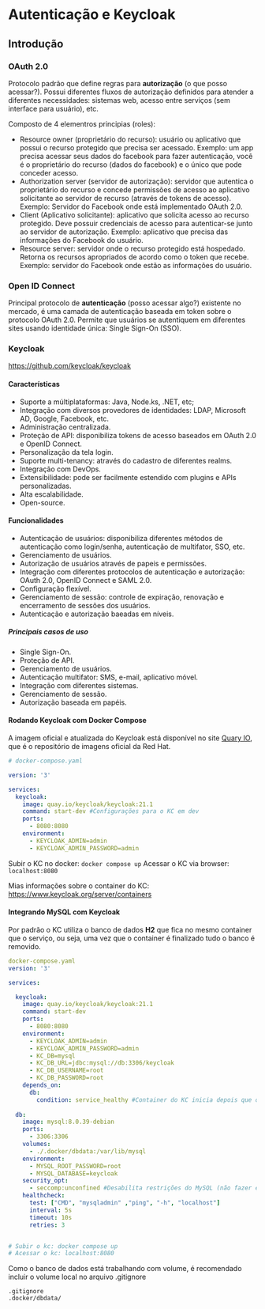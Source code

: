 # Autenticação e Keycloak

## Introdução

### OAuth 2.0

Protocolo padrão que define regras para **autorização** (o que posso acessar?). Possui diferentes fluxos de autorização definidos para atender a diferentes necessidades: sistemas web, acesso entre serviços (sem interface para usuário), etc.

Composto de 4 elementros principias (roles):

- Resource owner (proprietário do recurso): usuário ou aplicativo que possui o recurso protegido que precisa ser acessado. Exemplo: um app precisa acessar seus dados do facebook para fazer autenticação, você é o proprietário do recurso (dados do facebook) e o único que pode conceder acesso.
- Authorization server (servidor de autorização): servidor que autentica o proprietário do recurso e concede permissões de acesso ao aplicativo solicitante ao servidor de recurso (através de tokens de acesso). Exemplo: Servidor do Facebook onde está implementado OAuth 2.0.
- Client (Aplicativo solicitante): aplicativo que solicita acesso ao recurso protegido. Deve possuir credenciais de acesso para autenticar-se junto ao servidor de autorização. Exemplo: aplicativo que precisa das informações do Facebook do usuário.
- Resource server: servidor onde o recurso protegido está hospedado. Retorna os recursos apropriados de acordo como o token que recebe. Exemplo: servidor do Facebook onde estão as informações do usuário.

### Open ID Connect

Principal protocolo de **autenticação** (posso acessar algo?) existente no mercado, é uma camada de autenticação baseada em token sobre o protocolo OAuth 2.0. Permite que usuários se autentiquem em diferentes sites usando identidade única: Single Sign-On (SSO).

### Keycloak

https://github.com/keycloak/keycloak

#### Características

- Suporte a múltiplataformas: Java, Node.ks, .NET, etc;
- Integração com diversos provedores de identidades: LDAP, Microsoft AD, Google, Facebook, etc.
- Administração centralizada.
- Proteção de API: disponibiliza tokens de acesso baseados em OAuth 2.0 e OpenID Connect.
- Personalização da tela login.
- Suporte multi-tenancy: através do cadastro de diferentes realms.
- Integração com DevOps.
- Extensibilidade: pode ser facilmente estendido com plugins e APIs personalizadas.
- Alta escalabilidade.
- Open-source.

#### Funcionalidades

- Autenticação de usuários: disponibiliza diferentes métodos de autenticação como login/senha, autenticação de multifator, SSO, etc.
- Gerenciamento de usuários.
- Autorização de usuários através de papeis e permissões.
- Integração com diferentes protocolos de autenticação e autorização: OAuth 2.0, OpenID Connect e SAML 2.0.
- Configuração flexível.
- Gerenciamento de sessão: controle de expiração, renovação e encerramento de sessões dos usuários.
- Autenticação e autorização baeadas em níveis.

##### Principais casos de uso

- Single Sign-On.
- Proteção de API.
- Gerenciamento de usuários.
- Autenticação multifator: SMS, e-mail, aplicativo móvel.
- Integração com diferentes sistemas.
- Gerenciamento de sessão.
- Autorização baseada em papéis.

#### Rodando Keycloak com Docker Compose

A imagem oficial e atualizada do Keycloak está disponível no site [Quary IO](https://quay.io/repository/keycloak/keycloak), que é o repositório de imagens oficial da Red Hat.

~~~ YAML
# docker-compose.yaml

version: '3'

services:
  keycloak:
    image: quay.io/keycloak/keycloak:21.1
    command: start-dev #Configurações para o KC em dev
    ports:
      - 8080:8080
    environment:
      - KEYCLOAK_ADMIN=admin
      - KEYCLOAK_ADMIN_PASSWORD=admin
~~~

Subir o KC no docker: `docker compose up`
Acessar o KC via browser: `localhost:8080`

Mias informações sobre o container do KC: https://www.keycloak.org/server/containers

#### Integrando MySQL com Keycloak

Por padrão o KC utiliza o banco de dados **H2** que fica no mesmo container que o serviço, ou seja, uma vez que o container é finalizado tudo o banco é removido.

~~~ YAML
docker-compose.yaml
version: '3'

services:

  keycloak:
    image: quay.io/keycloak/keycloak:21.1
    command: start-dev
    ports:
      - 8080:8080
    environment:
      - KEYCLOAK_ADMIN=admin
      - KEYCLOAK_ADMIN_PASSWORD=admin
      - KC_DB=mysql
      - KC_DB_URL=jdbc:mysql://db:3306/keycloak
      - KC_DB_USERNAME=root
      - KC_DB_PASSWORD=root
    depends_on:
      db:
        condition: service_healthy #Container do KC inicia depois que o container do banco de dados estiver healthy
  
  db:
    image: mysql:8.0.39-debian
    ports:
      - 3306:3306
    volumes:
      - ./.docker/dbdata:/var/lib/mysql
    environment:
      - MYSQL_ROOT_PASSWORD=root
      - MYSQL_DATABASE=keycloak
    security_opt:
      - seccomp:unconfined #Desabilita restrições do MySQL (não fazer em produção)
    healthcheck:
      test: ["CMD", "mysqladmin" ,"ping", "-h", "localhost"]
      interval: 5s
      timeout: 10s
      retries: 3


# Subir o kc: docker compose up
# Acessar o kc: localhost:8080
~~~

Como o banco de dados está trabalhando com volume, é recomendado incluir o volume local no arquivo .gitignore

~~~
.gitignore
.docker/dbdata/
~~~
